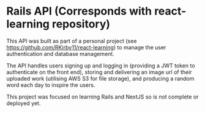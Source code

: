# Rails API (Corresponds with react-learning repository)

This API was built as part of a personal project (see https://github.com/RKirby11/react-learning) to manage the user authentication and database management. 

The API handles users signing up and logging in (providing a JWT token to authenticate on the front end), storing and delivering an image url of their uploaded work (utilising AWS S3 for file storage), and producing a random word each day to inspire the users.

This project was focused on learning Rails and NextJS so is not complete or deployed yet.


